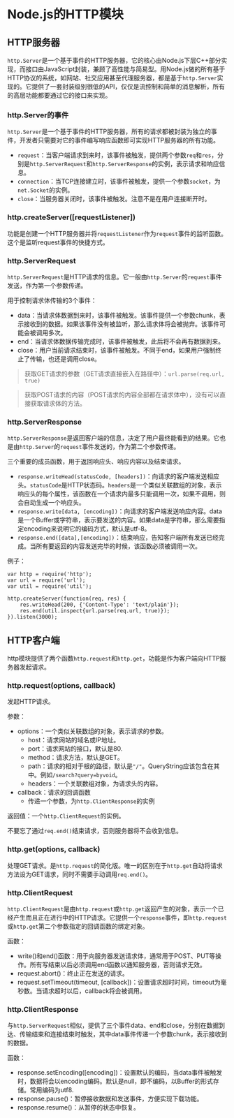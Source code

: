 # Node.js的HTTP模块 #
## HTTP服务器 ##
`http.Server`是一个基于事件的HTTP服务器，它的核心由Node.js下层C++部分实现，而接口由JavaScript封装，兼顾了高性能与简易型。用Node.js做的所有基于HTTP协议的系统，如网站、社交应用甚至代理服务器，都是基于`http.Server`实现的。它提供了一套封装级别很低的API，仅仅是流控制和简单的消息解析，所有的高层功能都要通过它的接口来实现。

### http.Server的事件 ###
`http.Server`是一个基于事件的HTTP服务器，所有的请求都被封装为独立的事件，开发者只需要对它的事件编写响应函数即可实现HTTP服务器的所有功能。

- `request`：当客户端请求到来时，该事件被触发，提供两个参数`req`和`res`，分别是`http.ServerRequest`和`http.ServerResponse`的实例，表示请求和响应信息。
- `connection`：当TCP连接建立时，该事件被触发，提供一个参数`socket`，为`net.Socket`的实例。
- `close`：当服务器关闭时，该事件被触发。注意不是在用户连接断开时。

### http.createServer([requestListener]) ###
功能是创建一个HTTP服务器并将`requestListener`作为`request`事件的监听函数。这个是监听request事件的快捷方式。

### http.ServerRequest ###
`http.ServerRequest`是HTTP请求的信息。它一般由`http.Server`的`request`事件发送，作为第一个参数传递。

用于控制请求体传输的3个事件：

- data：当请求体数据到来时，该事件被触发。该事件提供一个参数chunk，表示接收到的数据。如果该事件没有被监听，那么请求体将会被抛弃。该事件可能会被调用多次。
- end：当请求体数据传输完成时，该事件被触发，此后将不会再有数据到来。
- close：用户当前请求结束时，该事件被触发。不同于end，如果用户强制终止了传输，也还是调用close。

> 获取GET请求的参数（GET请求直接嵌入在路径中）：`url.parse(req.url, true)`

> 获取POST请求的内容（POST请求的内容全部都在请求体中），没有可以直接获取请求体的方法。

### http.ServerResponse ###
`http.ServerResponse`是返回客户端的信息，决定了用户最终能看到的结果。它也是由`http.Server`的`request`事件发送的，作为第二个参数传递。

三个重要的成员函数，用于返回响应头、响应内容以及结束请求。

- `response.writeHead(statusCode, [headers])`：向请求的客户端发送相应头。`statusCode`是HTTP状态码。`headers`是一个类似关联数组的对象，表示响应头的每个属性，该函数在一个请求内最多只能调用一次，如果不调用，则会自动生成一个响应头。
- `response.write[data, [encoding])`：向请求的客户端发送响应内容。data是一个Buffer或字符串，表示要发送的内容。如果data是字符串，那么需要指定encoding来说明它的编码方式，默认是utf-8。
- `response.end([data],[encoding])`：结束响应，告知客户端所有发送已经完成。当所有要返回的内容发送完毕的时候，该函数必须被调用一次。

例子：
	
	var http = require('http');
	var url = require('url');
	var util = require('util');
	
	http.createServer(function(req, res) {
		res.writeHead(200, {'Content-Type': 'text/plain'});
		res.end(util.inspect{url.parse(req.url, true)});
	}).listen(3000);
## HTTP客户端 ##
http模块提供了两个函数`http.request`和`http.get`，功能是作为客户端向HTTP服务器发起请求。

### http.request(options, callback) ###
发起HTTP请求。

参数：

- options：一个类似关联数组的对象，表示请求的参数。
	- host：请求网站的域名或IP地址。
	- port：请求网站的接口，默认是80.
	- method：请求方法，默认是GET。
	- path：请求的相对于根的路径，默认是`"/"`。QueryString应该包含在其中。例如`/search?query=byvoid`。
	- headers：一个关联数组对象，为请求头的内容。
- callback：请求的回调函数
	- 传递一个参数，为`http.ClientResponse`的实例

返回值：一个`http.ClientRequest`的实例。

不要忘了通过`req.end()`结束请求，否则服务器将不会收到信息。

### http.get(options, callback) ###
处理GET请求。是`http.request`的简化版。唯一的区别在于`http.get`自动将请求方法设为GET请求，同时不需要手动调用`req.end()`。

### http.ClientRequest ###
`http.ClientRequest`是由`http.request`或`http.get`返回产生的对象，表示一个已经产生而且正在进行中的HTTP请求。它提供一个`response`事件，即`http.request`或`http.get`第二个参数指定的回调函数的绑定对象。

函数：

- write()和end()函数：用于向服务器发送请求体，通常用于POST、PUT等操作。所有写结束以后必须调用end函数以通知服务器，否则请求无效。
- request.abort()：终止正在发送的请求。
- request.setTimeout(timeout, [callback])：设置请求超时时间，timeout为毫秒数。当请求超时以后，callback将会被调用。

### http.ClientResponse ###
与`http.ServerRequest`相似，提供了三个事件data、end和close，分别在数据到达、传输结束和连接结束时触发，其中data事件传递一个参数chunk，表示接收到的数据。

函数：

- response.setEncoding([encoding])：设置默认的编码，当data事件被触发时，数据将会以encoding编码。默认是null，即不编码，以Buffer的形式存储。常用编码为utf8.
- response.pause()：暂停接收数据和发送事件，方便实现下载功能。
- response.resume()：从暂停的状态中恢复。